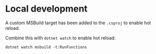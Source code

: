 # Local development

A custom MSBuild target has been added to the `.csproj` to enable hot reload.

Combine this with `dotnet watch` to enable hot reload:

```
dotnet watch msbuild -t:RunFunctions
```